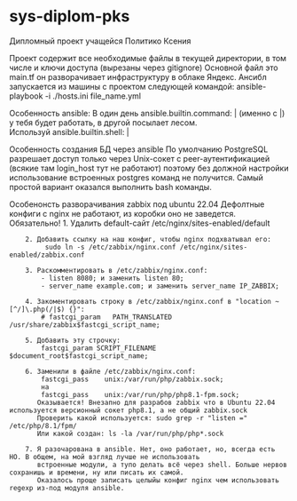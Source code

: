 # sys-diplom-pks
Дипломный проект учащейся Политико Ксения

Проект содержит все необходимые файлы в текущей директории, в том числе и ключи доступа (вырезаны через gitignore) 
Основной файл это main.tf он разворачивает инфраструктуру в облаке Яндекс.
Ансибл запускается из машины с проектом следующей командой: ansible-playbook -i ./hosts.ini file_name.yml 

Особенность ansible:
    В один день ansible.builtin.command: | (именно с |) у тебя будет работать, в другой посылает лесом. \
    Используй ansible.builtin.shell: |


Особенность создания БД через ansible
    По умолчанию PostgreSQL разрешает доступ только через Unix-сокет с peer-аутентификацией (всякие там login_host тут не работают) поэтому без должной настройки использование встроенных postgres команд не получится. Самый простой вариант оказался выполнить bash команды.




Особенонсть разворачивания zabbix под ubuntu 22.04
    Дефолтные конфиги с nginx не работают, из коробки оно не заведется. 
    Обязательно!
        1. Удалить default-сайт /etc/nginx/sites-enabled/default

        2. Добавить ссылку на наш конфиг, чтобы nginx подхватывал его:
             sudo ln -s /etc/zabbix/nginx.conf /etc/nginx/sites-enabled/zabbix.conf

        3. Раскомментировать в /etc/zabbix/nginx.conf:
            - listen 8080; и заменить listen 80;
            - server_name example.com; и заменить server_name IP_ZABBIX;

        4. Закоментировать строку в /etc/zabbix/nginx.conf в "location ~ [^/]\.php(/|$) {}":
            # fastcgi_param   PATH_TRANSLATED /usr/share/zabbix$fastcgi_script_name;

        5. Добавить эту строчку: 
            fastcgi_param SCRIPT_FILENAME $document_root$fastcgi_script_name;

        6. Заменили в файле /etc/zabbix/nginx.conf:
            fastcgi_pass    unix:/var/run/php/zabbix.sock;
            на 
            fastcgi_pass    unix:/var/run/php/php8.1-fpm.sock;
           Оказывается! Внезапно для разрабов zabbix что в Ubuntu 22.04 используется версионный сокет php8.1, а не общий zabbix.sock
           Проверить какой используется: sudo grep -r "listen =" /etc/php/8.1/fpm/
           Или какой создан: ls -la /var/run/php/php*.sock

        7. Я разочарована в ansible. Нет, оно работает, но, всегда есть НО. В общем, на мой взгляд лучше не использовать 
           встроенные модули, а тупо делать всё через shell. Больше нервов сохранишь и времени, ну или писать их самой. 
           Оказалось проще записать целыйы конфиг nginx чем использовать regexp из-под модуля ansible.

           